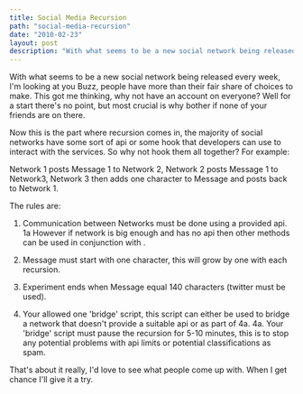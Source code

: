 ```yaml
---
title: Social Media Recursion
path: "social-media-recursion"
date: "2010-02-23"
layout: post
description: "With what seems to be a new social network being released every week, I'm looking at you Buzz, people have more than their fair share of choices to make. This got me thinking, why not have an account on everyone? Well for a start there's no point, but most crucial is why bother if none of your friends are on there."
---
```

With what seems to be a new social network being released every week, I'm looking at you Buzz, people have more than their fair share of choices to make. This got me thinking, why not have an account on everyone? Well for a start there's no point, but most crucial is why bother if none of your friends are on there.

Now this is the part where recursion comes in, the majority of social networks have some sort of api or some hook that developers can use to interact with the services. So why not hook them all together? For example:

Network 1 posts Message 1 to Network 2, Network 2 posts Message 1 to Network3, Network 3 then adds one character to Message and posts back to Network 1.

The rules are:

1. Communication between Networks must be done using a provided api.
1a However if network is big enough and has no api then other methods can be used in conjunction with .

2. Message must start with one character, this will grow by one with each recursion.

3. Experiment ends when Message equal 140 characters (twitter must be used).

4. Your allowed one 'bridge' script, this script can either be used to bridge a network that doesn't provide a suitable api or as part of 4a.
4a. Your 'bridge' script must pause the recursion for 5-10 minutes, this is to stop any potential problems with api limits or potential classifications as spam.

That's about it really, I'd love to see what people come up with. When I get chance I'll give it a try.
